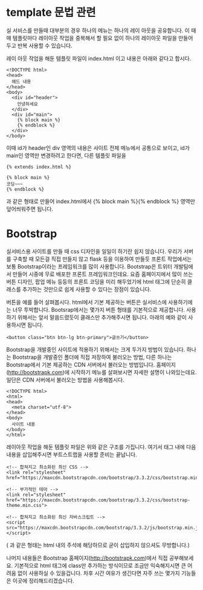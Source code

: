 <link rel="stylesheet" href="https://maxcdn.bootstrapcdn.com/bootstrap/3.3.2/css/bootstrap.min.css">
<link rel="stylesheet" href="https://maxcdn.bootstrapcdn.com/bootstrap/3.3.2/css/bootstrap-theme.min.css">
<script src="https://maxcdn.bootstrapcdn.com/bootstrap/3.3.2/js/bootstrap.min.js"></script>

# template 문법 관련
실 서비스를 만들때 대부분의 경우 하나의 메뉴는 하나의 레이 아웃을 공유합니다. 
이 때 매 템플릿마다 레이아웃 작업을 중복해서 할 필요 없이 하나의 레이아웃 파일을 만들어 두고 반복 사용할 수 있습니다.

레이 아웃 작업을 해둔 템플릿 파일이 index.html 이고 내용은 아래와 같다고 합시다.

```
<!DOCTYPE html>
<head>
  헤드 내용
</head>
<body>
  <div id="header">
    안녕하세요
  </div>
  <div id="main">
    {% block main %}
    {% endblock %}
  </div>
</body>
```

이때 id가 header인 div 영역의 내용은 사이트 전체 메뉴에서 공통으로 보이고, id가 main인 영역만 변경하려고 한다면, 다른 템플릿 파일을

```
{% extends index.html %}

{% block main %}
코딩~~~
{% endblock %}
```

과 같은 형태로 만들어 index.html에서 {% block main %}{% endblock %} 영역만 덮어씌워주면 됩니다.


# Bootstrap 
실서비스용 사이트를 만들 때 css 디자인을 일일이 하기란 쉽지 않습니다. 우리가 서버를 구축할 때 모든걸 직접 만들지 않고 flask 등을 이용하여 만들듯 프론트 작업에서는 보통 Bootstrap이라는 프레임워크를 많이 사용합니다. Bootstrap은 트위터 개발팀에서 만들어 시중에 무료 배포한 프론트 프레임워크인데요. 요즘 홈페이지에서 많이 쓰는 버튼 디자인, 팝업 메뉴 등등의 프론트 코딩을 미리 해두었기에 html 태그에 단순히 클래스를 추가하는 것만으로 쉽게 사용할 수 있다는 장점이 있습니다. 

버튼을 예를 들어 살펴봅시다. html에서 기본 제공하는 버튼은 실서비스에 사용하기에는 너무 투박합니다. Bootsrap에서는 몇가지 버튼 형태를 기본적으로 제공합니다. 사용하기 위해서는 앞서 말씀드렸듯이 클래스만 추가해주시면 됩니다. 아래의 예와 같이 사용하시면 됩니다.

```
<button class="btn btn-lg btn-primary">글쓰기</button>
```


Bootstrap을 개발중인 사이트에 적용하기 위해서는 크게 두가지 방법이 있습니다. 하나는 Bootstrap을 개발중인 폴더에 직접 저장하여 불러오는 방법, 다른 하나는 Bootstrap에서 기본 제공하는 CDN 서버에서 불러오는 방법입니다. 홈페이지(http://bootstrapk.com)에 시작하기 메뉴를 살펴보시면 자세한 설명이 나와있는데요. 일단은 CDN 서버에서 불러오는 방법을 사용해봅시다.

```
<!DOCTYPE html>
<html>
<head>
  <meta charset="utf-8">
</head>
<body>
  사이트 내용
</body>
</html>
```

레이아웃 작업을 해둔 템플릿 파일은 위와 같은 구조를 가집니다. 여기서 <head> 태그 내에 다음 내용을 삽입해주시면 부트스트랩을 사용할 준비는 끝납니다.

```
<!-- 합쳐지고 최소화된 최신 CSS -->
<link rel="stylesheet" href="https://maxcdn.bootstrapcdn.com/bootstrap/3.3.2/css/bootstrap.min.css">

<!-- 부가적인 테마 -->
<link rel="stylesheet" href="https://maxcdn.bootstrapcdn.com/bootstrap/3.3.2/css/bootstrap-theme.min.css">

<!-- 합쳐지고 최소화된 최신 자바스크립트 -->
<script src="https://maxcdn.bootstrapcdn.com/bootstrap/3.3.2/js/bootstrap.min.js"></script>
```

(<!-- ㄴㅇㄹ --> 과 같은 형태는 html 내의 주석에 해당하므로 굳이 삽입하지 않으셔도 무방합니다.)

나머지 내용들은 Bootstrap 홈페이지(http://bootstrapk.com)에서 직접 공부해보세요. 기본적으로 html 태그에 class만 추가하는 방식이므로 조금만 익숙해지시면 큰 어려움 없이 사용하실 수 있을겁니다. 차후 시간 여유가 생긴다면 자주 쓰는 몇가지 기능들은 이곳에 정리해드리겠습니다.
